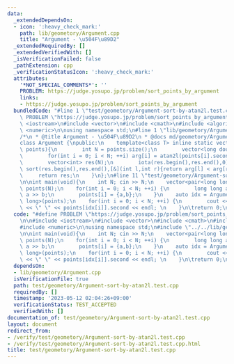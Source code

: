 ```yaml
---
data:
  _extendedDependsOn:
  - icon: ':heavy_check_mark:'
    path: lib/geometory/Argument.cpp
    title: "Argument - \u504F\u89D2"
  _extendedRequiredBy: []
  _extendedVerifiedWith: []
  _isVerificationFailed: false
  _pathExtension: cpp
  _verificationStatusIcon: ':heavy_check_mark:'
  attributes:
    '*NOT_SPECIAL_COMMENTS*': ''
    PROBLEM: https://judge.yosupo.jp/problem/sort_points_by_argument
    links:
    - https://judge.yosupo.jp/problem/sort_points_by_argument
  bundledCode: "#line 1 \"test/geometory/Argument-sort-by-atan2l.test.cpp\"\n#define\
    \ PROBLEM \"https://judge.yosupo.jp/problem/sort_points_by_argument\"\n\n#include\
    \ <iostream>\n#include <vector>\n#include <cmath>\n#include <algorithm>\n#include\
    \ <numeric>\n\nusing namespace std;\n#line 1 \"lib/geometory/Argument.cpp\"\n\
    /*\n * @title Argument - \u504F\u89D2\n * @docs md/geometory/Argument.md\n */\n\
    class Argument {\npublic:\n    template<class T> inline static vector<int> sort_by_atan2l(vector<pair<T,T>>\
    \ points){\n        int N = points.size();\n        vector<long double> arg(N);\n\
    \        for(int i = 0; i < N; ++i) arg[i] = atan2l(points[i].second,points[i].first);\n\
    \        vector<int> res(N);\n        iota(res.begin(),res.end(),0);\n       \
    \ sort(res.begin(),res.end(),[&](int l,int r){return arg[l] < arg[r];});\n   \
    \     return res;\n    }\n};\n#line 11 \"test/geometory/Argument-sort-by-atan2l.test.cpp\"\
    \n\nint main(void){\n    int N; cin >> N;\n    vector<pair<long long,long long>>\
    \ points(N);\n    for(int i = 0; i < N; ++i) {\n        long long a,b; cin >>\
    \ a >> b;\n        points[i] = {a,b};\n    }\n    auto idx = Argument::sort_by_atan2l<long\
    \ long>(points);\n    for(int i = 0; i < N; ++i) {\n        cout << points[idx[i]].first\
    \ << \" \" << points[idx[i]].second << endl; \n    }\n\treturn 0;\n}\n"
  code: "#define PROBLEM \"https://judge.yosupo.jp/problem/sort_points_by_argument\"\
    \n\n#include <iostream>\n#include <vector>\n#include <cmath>\n#include <algorithm>\n\
    #include <numeric>\n\nusing namespace std;\n#include \"../../lib/geometory/Argument.cpp\"\
    \n\nint main(void){\n    int N; cin >> N;\n    vector<pair<long long,long long>>\
    \ points(N);\n    for(int i = 0; i < N; ++i) {\n        long long a,b; cin >>\
    \ a >> b;\n        points[i] = {a,b};\n    }\n    auto idx = Argument::sort_by_atan2l<long\
    \ long>(points);\n    for(int i = 0; i < N; ++i) {\n        cout << points[idx[i]].first\
    \ << \" \" << points[idx[i]].second << endl; \n    }\n\treturn 0;\n}"
  dependsOn:
  - lib/geometory/Argument.cpp
  isVerificationFile: true
  path: test/geometory/Argument-sort-by-atan2l.test.cpp
  requiredBy: []
  timestamp: '2023-05-12 02:04:26+09:00'
  verificationStatus: TEST_ACCEPTED
  verifiedWith: []
documentation_of: test/geometory/Argument-sort-by-atan2l.test.cpp
layout: document
redirect_from:
- /verify/test/geometory/Argument-sort-by-atan2l.test.cpp
- /verify/test/geometory/Argument-sort-by-atan2l.test.cpp.html
title: test/geometory/Argument-sort-by-atan2l.test.cpp
---
```

